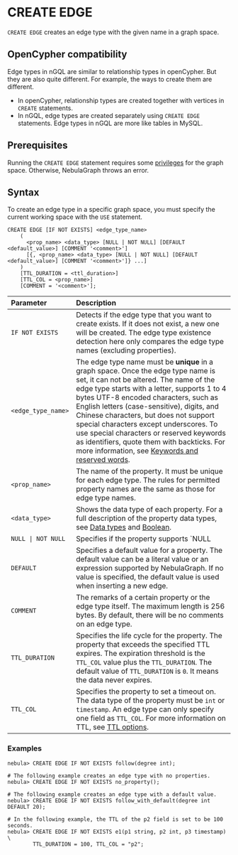 # CREATE EDGE

`CREATE EDGE` creates an edge type with the given name in a graph space.

## OpenCypher compatibility

Edge types in nGQL are similar to relationship types in openCypher. But they are also quite different. For example, the ways to create them are different.

* In openCypher, relationship types are created together with vertices in `CREATE` statements.
* In nGQL, edge types are created separately using `CREATE EDGE` statements. Edge types in nGQL are more like tables in MySQL.

## Prerequisites

Running the `CREATE EDGE` statement requires some [privileges](../../7.data-security/1.authentication/3.role-list.md) for the graph space. Otherwise, NebulaGraph throws an error.

## Syntax

To create an edge type in a specific graph space, you must specify the current working space with the `USE` statement.

```ngql
CREATE EDGE [IF NOT EXISTS] <edge_type_name>
    (
      <prop_name> <data_type> [NULL | NOT NULL] [DEFAULT <default_value>] [COMMENT '<comment>']
      [{, <prop_name> <data_type> [NULL | NOT NULL] [DEFAULT <default_value>] [COMMENT '<comment>']} ...] 
    )
    [TTL_DURATION = <ttl_duration>]
    [TTL_COL = <prop_name>]
    [COMMENT = '<comment>'];
```

|Parameter|Description|
|:---|:---|
|`IF NOT EXISTS`|Detects if the edge type that you want to create exists. If it does not exist, a new one will be created. The edge type existence detection here only compares the edge type names (excluding properties).|
|`<edge_type_name>`|The edge type name must be **unique** in a graph space. Once the edge type name is set, it can not be altered. The name of the edge type starts with a letter, supports 1 to 4 bytes UTF-8 encoded characters, such as English letters (case-sensitive), digits, and Chinese characters, but does not support special characters except underscores. To use special characters or reserved keywords as identifiers, quote them with backticks. For more information, see [Keywords and reserved words](../../3.ngql-guide/1.nGQL-overview/keywords-and-reserved-words.md).|
|`<prop_name>`|The name of the property. It must be unique for each edge type. The rules for permitted property names are the same as those for edge type names.|
|`<data_type>`|Shows the data type of each property. For a full description of the property data types, see [Data types](../3.data-types/1.numeric.md) and [Boolean](../3.data-types/2.boolean.md).|
|`NULL \| NOT NULL`|Specifies if the property supports `NULL | NOT NULL`. The default value is `NULL`.|
|`DEFAULT`|Specifies a default value for a property. The default value can be a literal value or an expression supported by NebulaGraph. If no value is specified, the default value is used when inserting a new edge.|
|`COMMENT`|The remarks of a certain property or the edge type itself. The maximum length is 256 bytes. By default, there will be no comments on an edge type.|
|`TTL_DURATION`|Specifies the life cycle for the property. The property that exceeds the specified TTL expires. The expiration threshold is the `TTL_COL` value plus the `TTL_DURATION`. The default value of `TTL_DURATION` is `0`. It means the data never expires.|
|`TTL_COL`|Specifies the property to set a timeout on. The data type of the property must be `int` or `timestamp`. An edge type can only specify one field as `TTL_COL`. For more information on TTL, see [TTL options](../8.clauses-and-options/ttl-options.md).|

### Examples

```ngql
nebula> CREATE EDGE IF NOT EXISTS follow(degree int);

# The following example creates an edge type with no properties.
nebula> CREATE EDGE IF NOT EXISTS no_property();

# The following example creates an edge type with a default value.
nebula> CREATE EDGE IF NOT EXISTS follow_with_default(degree int DEFAULT 20);

# In the following example, the TTL of the p2 field is set to be 100 seconds.
nebula> CREATE EDGE IF NOT EXISTS e1(p1 string, p2 int, p3 timestamp) \
        TTL_DURATION = 100, TTL_COL = "p2";
```

